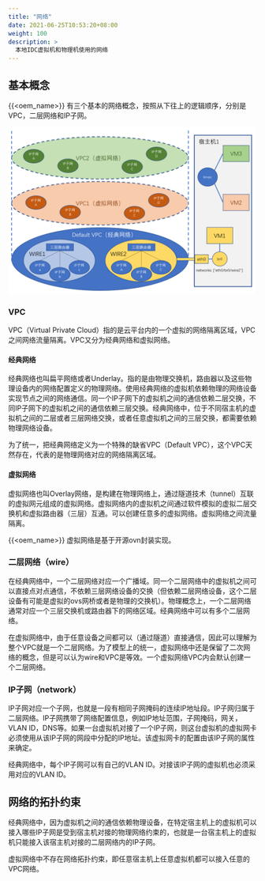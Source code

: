 ```yaml
---
title: "网络"
date: 2021-06-25T10:53:20+08:00
weight: 100
description: >
  本地IDC虚拟机和物理机使用的网络
---
```


## 基本概念

{{<oem_name>}} 有三个基本的网络概念，按照从下往上的逻辑顺序，分别是VPC，二层网络和IP子网。

<img src="./network.png" width="500">

### VPC

VPC（Virtual Private Cloud）指的是云平台内的一个虚拟的网络隔离区域，VPC之间网络流量隔离。VPC又分为经典网络和虚拟网络。

#### 经典网络

经典网络也叫扁平网络或者Underlay。指的是由物理交换机，路由器以及这些物理设备内的网络配置定义的物理网络。使用经典网络的虚拟机依赖物理的网络设备实现节点之间的网络通信。同一个IP子网下的虚拟机之间的通信依赖二层交换，不同IP子网下的虚拟机之间的通信依赖三层交换。经典网络中，位于不同宿主机的虚拟机之间的二层或者三层网络交换，或者任意虚拟机之间的三层交换，都需要依赖物理网络设备。

为了统一，把经典网络定义为一个特殊的缺省VPC（Default VPC），这个VPC天然存在，代表的是物理网络对应的网络隔离区域。

#### 虚拟网络

虚拟网络也叫Overlay网络，是构建在物理网络上，通过隧道技术（tunnel）互联的虚拟网元组成的虚拟网络。虚拟网络内的虚拟机之间通过软件模拟的虚拟二层交换机和虚拟路由器（三层）互通。可以创建任意多的虚拟网络。虚拟网络之间流量隔离。

{{<oem_name>}} 虚拟网络是基于开源ovn封装实现。

### 二层网络（wire）

在经典网络中，一个二层网络对应一个广播域。同一个二层网络中的虚拟机之间可以直接点对点通信，不依赖三层网络设备的交换（但依赖二层网络设备，这个二层设备有可能是虚拟的ovs网桥或者是物理的交换机）。物理概念上，一个二层网络通常对应一个三层交换机或路由器下的网络区域。经典网络中可以有多个二层网络。

在虚拟网络中，由于任意设备之间都可以（通过隧道）直接通信，因此可以理解为整个VPC就是一个二层网络。为了模型上的统一，虚拟网络中还是保留了二次网络的概念，但是可以认为wire和VPC是等效。一个虚拟网络VPC内会默认创建一个二层网络。

### IP子网（network）

IP子网对应一个子网，也就是一段有相同子网掩码的连续IP地址段。IP子网归属于二层网络。IP子网携带了网络配置信息，例如IP地址范围，子网掩码，网关，VLAN ID，DNS等。如果一台虚拟机对接了一个IP子网，则这台虚拟机的虚拟网卡必须使用从该IP子网的网段中分配的IP地址。该虚拟网卡的配置由该IP子网的属性来确定。

经典网络中，每个IP子网可以有自己的VLAN ID。对接该IP子网的虚拟机也必须采用对应的VLAN ID。

## 网络的拓扑约束

经典网络中，因为虚拟机之间的通信依赖物理设备，在特定宿主机上的虚拟机可以接入哪些IP子网是受到宿主机对接的物理网络约束的，也就是一台宿主机上的虚拟机只能接入该宿主机对接的二层网络内的IP子网。

虚拟网络中不存在网络拓扑约束，即任意宿主机上任意虚拟机都可以接入任意的VPC网络。




